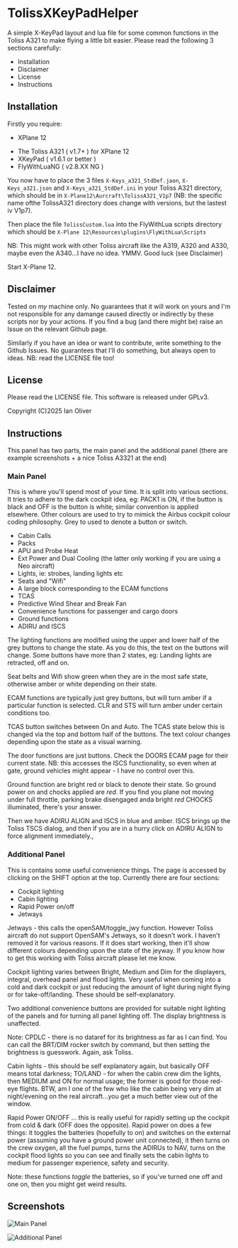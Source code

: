 # TolissXKeyPadHelper
A simple X-KeyPad layout and lua file for some common functions in the Toliss A321 to make flying a little bit easier. Please read the following 3 sections carefully:

   * Installation
   * Disclaimer
   * License
   * Instructions

## Installation

Firstly you require:
   * XPlane 12
   + The Toliss A321 ( v1.7+ ) for XPlane 12
   + XKeyPad ( v1.6.1 or better )
   + FlyWithLuaNG ( v2.8.XX NG )

You now have to place the 3 files `X-Keys_a321_StdDef.jaon`, `X-Keys_a321.json` and `X-Keys_a321_StdDef.ini`  in your Toliss A321 directory, which should be in `X-Plane12\Aurcraft\TolissA321_V1p7`  (NB: the specific name ofthe TolissA321 directory does change with versions, but the lastest iv V1p7).

Then place the file `TolissCustom.lua` into the FlyWithLua scripts directory which should be `X-Plane 12\Resources\plugins\FlyWithLua\Scripts`

NB: This might work with other Toliss aircraft like the A319, A320 and A330, maybe even the A340...I have no idea. YMMV. Good luck (see Disclaimer)

Start X-Plane 12.

## Disclaimer

Tested on *my* machine only. No guarantees that it will work on yours and I'm not responsible for any damange caused directly or indirectly by these scripts nor by your actions. If you find a bug (and there might be) raise an Issue on the relevant Github page.

Similarly if you have an idea or want to contribute, write something to the Github Issues. No guarantees that I'll do something, but always open to ideas. NB: read the LICENSE file too!

## License

Please read the LICENSE file. This software is released under GPLv3.

Copyright (C)2025 Ian Oliver

## Instructions

This panel has two parts, the main panel and the additional panel (there are example screenshots + a nice Toliss A3321 at the end)

### Main Panel
This is where you'll spend most of your time. It is split into various sections. It tries to adhere to the dark cockpit idea, eg: PACK1 is ON, if the button is black and OFF is the button is white; similar convention is applied elsewhere. Other colours are used to try to mimick the Airbus cockpit colour coding philosophy. Grey to used to denote a button or switch.

   * Cabin Calls
   * Packs
   * APU and Probe Heat
   * Ext Power and Dual Cooling (the latter only working if you are using a Neo aircraft)
   * Lights, ie: strobes, landing lights etc
   * Seats and "Wifi"
   * A large block corresponding to the ECAM functions
   * TCAS
   * Predictive Wind Shear and Break Fan
   * Convenience functions for passenger and cargo doors
   * Ground functions
   * ADIRU and ISCS

The lighting functions are modified using the upper and lower half of the grey buttons to change the state. As you do this, the text on the buttons will change. Some buttons have more than 2 states, eg: Landing lights are retracted, off and on.

Seat belts and Wifi show green when they are in the most safe state, otherwise amber or white depending on their state.

ECAM functions are typically just grey buttons, but will turn amber if a particular function is selected. CLR and STS will turn amber under certain conditions too.

TCAS button switches between On and Auto. The TCAS state below this is changed via the top and bottom half of the buttons. The text colour changes depending upon the state as a visual warning.

The door functions are just buttons. Check the DOORS ECAM page for their current state. NB: this accesses the ISCS functionality, so even when at gate, ground vehicles might appear - I have no control over this.

Ground function are bright red or black to denote their state. So ground power on and chocks applied are *red*. If you find  you plane not moving under full throttle, parking brake disengaged anda bright *red* CHOCKS illuminated, there's your answer.

Then we have ADIRU ALIGN and ISCS in blue and amber. ISCS brings up the Toliss TSCS dialog, and then if you are in a hurry click on ADIRU ALIGN to force alignment immediately.,

### Additional Panel
This is contains some useful convenience things. The page is accessed by clicking on the SHIFT option at the top. Currently there are four sections:

   * Cockpit lighting
   * Cabin lighting
   * Rapid Power on/off
   * Jetways

Jetways - this calls the openSAM/toggle_jwy function. However Toliss aircraft do not support OpenSAM's Jetways, so it doesn't work. I haven't removed it for various reasons. If it does start working, then it'll show different colours depending upon the state of the jeyway. If you know how to get this working with Toliss aircraft please let me know.

Cockpit lighting varies between Bright, Medium and Dim for the displayers, integral, overhead panel and flood lights. Very useful when coming into a cold and dark cockpit or just reducing the amount of light during night flying or for take-off/landing. These should be self-explanatory.

Two additional convenience buttons are provided for suitable night lighting of the panels and for turning all panel lighting off. The display brightness is unaffected.

Note: CPDLC - there is no dataref for its brightness as far as I can find. You can call the BRT/DIM rocker switch by command, but then setting the brightness is guesswork. Again, ask Toliss.

Cabin lights - this should be self explanatory again, but basically OFF means total darkness; TO/LAND - for when the cabin crew dim the lights, then MEDIUM and ON for normal usage; the former is good for those red-eye flights. BTW, am I one of the few who like the cabin being very dim at night/evening on the real aircraft...you get a much better view out of the window.

Rapid Power ON/OFF ... this is really useful for rapidly setting up the cockpit from cold & dark (OFF does the opposite). Rapid power on does a few things: it toggles the batteries (hopefully to on) and switches on the external power (assuming you have a ground power unit connected), it then turns on the crew oxygen, all the fuel pumps, turns the ADIRUs to NAV, turns on the cockpit flood lights so you can see and finally sets the cabin lights to medium for passenger experience, safety and security.

Note: these functions *toggle* the batteries, so if you've turned one off and one on, then you might get weird results.

## Screenshots

![Main Panel]([http://url/to/img.png](https://raw.githubusercontent.com/iolivergithub/TolissXKeyPadHelper/refs/heads/main/mainpanel.png))

![Additional Panel]([http://url/to/img.png](https://raw.githubusercontent.com/iolivergithub/TolissXKeyPadHelper/refs/heads/main/additionalpanel.png))
